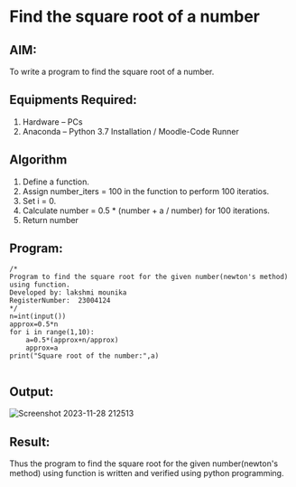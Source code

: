 # Find the square root of a number

## AIM:
To write a program to find the square root of a number.

## Equipments Required:
1. Hardware – PCs
2. Anaconda – Python 3.7 Installation / Moodle-Code Runner

## Algorithm
1. Define a function.
2. Assign number_iters = 100 in the function to perform 100 iteratios.
3. Set i = 0.
4. Calculate  number = 0.5 * (number + a / number) for 100 iterations.
5. Return number

## Program:
```
/*
Program to find the square root for the given number(newton's method) using function.
Developed by: lakshmi mounika
RegisterNumber:  23004124
*/
n=int(input())
approx=0.5*n
for i in range(1,10):
    a=0.5*(approx+n/approx)
    approx=a
print("Square root of the number:",a)


```

## Output:

![Screenshot 2023-11-28 212513](https://github.com/mounika2005/Square-root-of-a-number/assets/145633112/7ed96df9-eb7a-47a9-a3fc-f52884453172)



## Result:
Thus the program to find the square root for the given number(newton's method) using function is written and verified using python programming.
